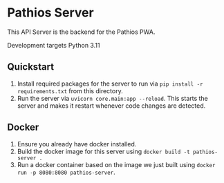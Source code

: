 # Pathios Server

This API Server is the backend for the Pathios PWA.

Development targets Python 3.11

## Quickstart

1. Install required packages for the server to run via `pip install -r requirements.txt` from this directory.
2. Run the server via `uvicorn core.main:app --reload`. This starts the server and makes it restart whenever code changes are detected.

## Docker
1. Ensure you already have docker installed.
2. Build the docker image for this server using `docker build -t pathios-server .`
3. Run a docker container based on the image we just built using `docker run -p 8080:8080 pathios-server`.
